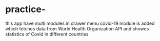 # practice-
this app have multi modules in drawer menu covid-19 module is added which fetches data from World Health Organization API and showes statistics of Covid in different countries 
